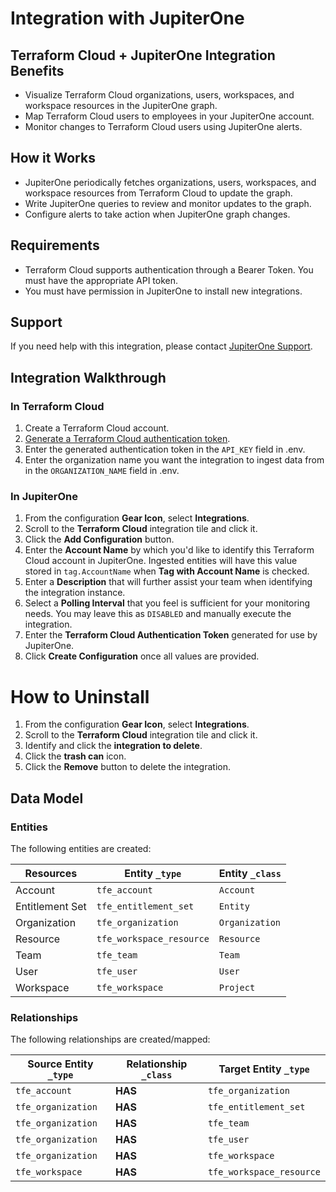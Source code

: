 # Integration with JupiterOne

## Terraform Cloud + JupiterOne Integration Benefits

- Visualize Terraform Cloud organizations, users, workspaces, and workspace
  resources in the JupiterOne graph.
- Map Terraform Cloud users to employees in your JupiterOne account.
- Monitor changes to Terraform Cloud users using JupiterOne alerts.

## How it Works

- JupiterOne periodically fetches organizations, users, workspaces, and
  workspace resources from Terraform Cloud to update the graph.
- Write JupiterOne queries to review and monitor updates to the graph.
- Configure alerts to take action when JupiterOne graph changes.

## Requirements

- Terraform Cloud supports authentication through a Bearer Token. You must have
  the appropriate API token.
- You must have permission in JupiterOne to install new integrations.

## Support

If you need help with this integration, please contact
[JupiterOne Support](https://support.jupiterone.io).

## Integration Walkthrough

### In Terraform Cloud

1. Create a Terraform Cloud account.
2. [Generate a Terraform Cloud authentication token](https://www.terraform.io/cloud-docs/api-docs#authentication).
3. Enter the generated authentication token in the `API_KEY` field in .env.
4. Enter the organization name you want the integration to ingest data from in
   the `ORGANIZATION_NAME` field in .env.

### In JupiterOne

1. From the configuration **Gear Icon**, select **Integrations**.
2. Scroll to the **Terraform Cloud** integration tile and click it.
3. Click the **Add Configuration** button.
4. Enter the **Account Name** by which you'd like to identify this Terraform
   Cloud account in JupiterOne. Ingested entities will have this value stored in
   `tag.AccountName` when **Tag with Account Name** is checked.
5. Enter a **Description** that will further assist your team when identifying
   the integration instance.
6. Select a **Polling Interval** that you feel is sufficient for your monitoring
   needs. You may leave this as `DISABLED` and manually execute the integration.
7. Enter the **Terraform Cloud Authentication Token** generated for use by
   JupiterOne.
8. Click **Create Configuration** once all values are provided.

# How to Uninstall

1. From the configuration **Gear Icon**, select **Integrations**.
2. Scroll to the **Terraform Cloud** integration tile and click it.
3. Identify and click the **integration to delete**.
4. Click the **trash can** icon.
5. Click the **Remove** button to delete the integration.

<!-- {J1_DOCUMENTATION_MARKER_START} -->
<!--
********************************************************************************
NOTE: ALL OF THE FOLLOWING DOCUMENTATION IS GENERATED USING THE
"j1-integration document" COMMAND. DO NOT EDIT BY HAND! PLEASE SEE THE DEVELOPER
DOCUMENTATION FOR USAGE INFORMATION:

https://github.com/JupiterOne/sdk/blob/master/docs/integrations/development.md
********************************************************************************
-->

## Data Model

### Entities

The following entities are created:

| Resources       | Entity `_type`           | Entity `_class` |
| --------------- | ------------------------ | --------------- |
| Account         | `tfe_account`            | `Account`       |
| Entitlement Set | `tfe_entitlement_set`    | `Entity`        |
| Organization    | `tfe_organization`       | `Organization`  |
| Resource        | `tfe_workspace_resource` | `Resource`      |
| Team            | `tfe_team`               | `Team`          |
| User            | `tfe_user`               | `User`          |
| Workspace       | `tfe_workspace`          | `Project`       |

### Relationships

The following relationships are created/mapped:

| Source Entity `_type` | Relationship `_class` | Target Entity `_type`    |
| --------------------- | --------------------- | ------------------------ |
| `tfe_account`         | **HAS**               | `tfe_organization`       |
| `tfe_organization`    | **HAS**               | `tfe_entitlement_set`    |
| `tfe_organization`    | **HAS**               | `tfe_team`               |
| `tfe_organization`    | **HAS**               | `tfe_user`               |
| `tfe_organization`    | **HAS**               | `tfe_workspace`          |
| `tfe_workspace`       | **HAS**               | `tfe_workspace_resource` |

<!--
********************************************************************************
END OF GENERATED DOCUMENTATION AFTER BELOW MARKER
********************************************************************************
-->
<!-- {J1_DOCUMENTATION_MARKER_END} -->
